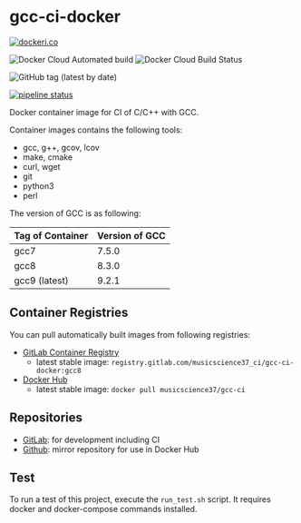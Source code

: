 # gcc-ci-docker

[![dockeri.co](https://dockeri.co/image/musicscience37/gcc-ci)](https://hub.docker.com/r/musicscience37/gcc-ci)

![Docker Cloud Automated build](https://img.shields.io/docker/cloud/automated/musicscience37/gcc-ci)
![Docker Cloud Build Status](https://img.shields.io/docker/cloud/build/musicscience37/gcc-ci)

![GitHub tag (latest by date)](https://img.shields.io/github/v/tag/MusicScience37/gcc-ci-docker?label=latest)

[![pipeline status](https://gitlab.com/musicscience37_ci/gcc-ci-docker/badges/develop/pipeline.svg)](https://gitlab.com/musicscience37_ci/gcc-ci-docker/commits/develop)

Docker container image for CI of C/C++ with GCC.

Container images contains the following tools:

- gcc, g++, gcov, lcov
- make, cmake
- curl, wget
- git
- python3
- perl

The version of GCC is as following:

| Tag of Container | Version of GCC |
| :--------------- | :------------- |
| gcc7             | 7.5.0          |
| gcc8             | 8.3.0          |
| gcc9 (latest)    | 9.2.1          |

## Container Registries

You can pull automatically built images from following registries:

- [GitLab Container Registry](https://gitlab.com/musicscience37_ci/gcc-ci-docker/container_registry)
  - latest stable image: `registry.gitlab.com/musicscience37_ci/gcc-ci-docker:gcc8`
- [Docker Hub](https://hub.docker.com/r/musicscience37/gcc-ci)
  - latest stable image: `docker pull musicscience37/gcc-ci`

## Repositories

- [GitLab](https://gitlab.com/musicscience37_ci/gcc-ci-docker):
  for development including CI
- [Github](https://github.com/MusicScience37/gcc-ci-docker):
  mirror repository for use in Docker Hub

## Test

To run a test of this project, execute the `run_test.sh` script.
It requires docker and docker-compose commands installed.
